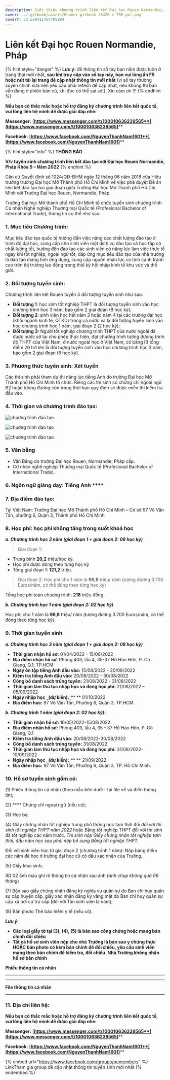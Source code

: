 ```yaml
---
description: Giới thiệu chương trình liên kết Đại học Rouen Normandie, Pháp
cover: ../.gitbook/assets/Banner gitbook (3420 × 750 px).png
coverY: 33.529411764705884
---
```


# Liên kết Đại học Rouen Normandie, Pháp

{% hint style="danger" %}
**Lưu ý:** để thông tin sổ tay bạn nắm được luôn ở trạng thái mới nhất, **sau khi truy cập vào sổ tay này, bạn vui lòng ấn F5 hoặc nút tải lại trang để cập nhật thông tin mới nhất** (vì sổ tay thường xuyên chỉnh sửa nên yêu cầu phải refesh để cập nhật, nếu không thì bạn vẫn đang ở phiên bản cũ, khi đọc có thể sai sót). Xin cảm ơn !!!
{% endhint %}

**Nếu bạn có thắc mắc hoặc hỗ trợ đăng ký chương trình liên kết quốc tế, vui lòng liên hệ mình để được giải đáp nhé:**&#x20;

**Messenger:** [**https://www.messenger.com/t/100010636239565**](https://www.messenger.com/t/100010636239565)****

**Facebook:** [**https://www.facebook.com/NguyenThanhNam1601**](https://www.facebook.com/NguyenThanhNam1601)****

{% hint style="info" %}
**THÔNG BÁO**

**V/v tuyển sinh chương trình liên kết đào tạo với Đại học Rouen Normandie, Pháp Khóa 5 – Năm 2022**
{% endhint %}

Căn cứ Quyết định số 1024/QĐ-ĐHM ngày 12 tháng 06 năm 2018 của Hiệu trưởng trường Đại học Mở Thành phố Hồ Chí Minh về việc phê duyệt Đề án liên kết đào tạo hai giai đoạn giữa Trường Đại học Mở Thành phố Hồ Chí Minh với Trường Đại học Rouen, Normandie, Pháp.

Trường Đại học Mở thành phố Hồ Chí Minh tổ chức tuyển sinh chương trình Cử nhân Nghề nghiệp Thương mại Quốc tế (Profesional Bachelor of International Trade), thông tin cụ thể như sau:&#x20;

### **1. Mục tiêu Chương trình:**

Mục tiêu đào tạo quốc tế hướng đến việc nâng cao chất lượng đào tạo ở trình độ đại học, cung cấp cho sinh viên một dịch vụ đào tạo và học tập có chất lượng tốt, hướng đến đào tạo các sinh viên có năng lực làm việc thực tế ngay khi tốt nghiệp, ngoại ngữ tốt, đáp ứng mục tiêu đào tạo của nhà trường là đào tạo mang tính ứng dụng, cung cấp nguồn nhân lực có tính cạnh tranh cao trên thị trường lao động trong thời kỳ hội nhập kinh tế khu vực và thế giới.

### **2. Đối tượng tuyển sinh:**

Chương trình liên kết Rouen tuyển 3 đối tượng tuyển sinh như sau:

* **Đối tượng 1**: học sinh tốt nghiệp THPT là đối tượng tuyển sinh vào học chương trình học 3 năm, bao gồm 2 giai đoạn (8 học kỳ);
* **Đối tượng 2**: sinh viên học hết năm 3 hoặc năm 4 tại các trường đại học (khối ngành kinh tế, QTKD) trong cả nước  và là đối tượng tuyển sinh vào học chương trình học 1 năm, giai đoạn 2 (2 học kỳ);
* **Đối tượng 3:** Người tốt nghiệp chương trình THPT của nước ngoài đã được nước sở tại cho phép thực hiện, đạt chương trình tương đương trình độ THPT của Việt Nam, ở nước ngoài học ở Việt Nam, có bằng IB tổng điểm 26 trở lên là đối tượng tuyển sinh vào học chương trình học 3 năm, bao gồm 2 giai đoạn (8 học kỳ).

### **3. Phương thức tuyển sinh:** Xét tuyển

Các thí sinh phải tham dự thi năng lực tiếng Anh do trường Đại học Mở Thành phố Hồ Chí Minh tổ chức. Riêng các thí sinh có chứng chỉ ngoại ngữ B2 hoặc tương đương còn trong thời hạn quy định sẽ được miễn thi kiểm tra đầu vào.

### **4. Thời gian và chương trình đào tạo**:&#x20;

![chương trình đào tạo](<../.gitbook/assets/CT LK Rouen 1.jpg>)

![chương trình đào tạo](<../.gitbook/assets/CT LK Rouen 2.jpg>)

![chương trình đào tạo](<../.gitbook/assets/CT LK Rouen 3.jpg>)

### **5. Văn bằng**

* Văn Bằng do trường Đại học Rouen, Normandie, Pháp cấp.
* Cử nhân nghề nghiệp Thương mại Quốc tế (Profesional Bachelor of International Trade).

### **6. Ngôn ngữ giảng dạy**:  Tiếng Anh ****&#x20;

### **7.  Địa điểm đào tạo:**

Tại Việt Nam: Trường Đại học Mở Thành phố Hồ Chí Minh – Cơ sở 97 Võ Văn Tần, phường 6, Quận 3, Thành phố Hồ Chí Minh

### **8.  Học phí: học phí không tăng trong suốt khoá học**

_**a.   Chương trình học 3 năm (giai đoạn 1 + giai đoạn 2: 08 học kỳ)**_

> Giai đoạn 1:

* Trung bình **20,2** triệu/học kỳ.
* Học phí được đóng theo từng học kỳ
* Tổng giai đoạn 1: **121,2** triệu.

> Giai đoạn 2: Học phí cho 1 năm là **96,8** triệu/ năm (tương đương 3.700 Euros/năm, có thể đóng theo từng học kỳ)

Tổng học phí toàn chương trình: **218** triệu đồng.

_**b.   Chương trình học 1 năm (giai đoạn 2: 02 học kỳ)**_

Học phí cho 1 năm là **96,8** triệu/ năm (tương đương 3.700 Euros/năm, có thể đóng theo từng học kỳ).

### **9.  Thời gian tuyển sinh**

_**a. Chương trình học 3 năm (giai đoạn 1 + giai đoạn 2: 08 học kỳ)**_

* **Thời gian nhận hồ sơ:** 01/04/2022 - 15/08/2022
* **Địa điểm nhận hồ sơ**: Phòng 403, lầu 4, 35-37 Hồ Hảo Hớn, P. Cô Giang, Q.1, TP.HCM
* **Ngày ôn tập tiếng Anh đầu vào:** 15/08/2022 - 20/08/2022
* **Kiểm tra tiếng Anh đầu vào:** 20/08/2022 - 30/08/2022
* **Công bố danh sách trúng tuyển:** 21/08/2022 - 31/08/2022
* **Thời gian làm thủ tục nhập học và đóng học phí:** 21/08/2022 – 05/09/2022
* **Ngày nhập học **_**(dự kiến):**_** ** 01/10/2022
* **Địa điểm học:** 97 Võ Văn Tần, Phường 6, Quận 3, TP.HCM.

_**b. Chương trình 1 năm (giai đoạn 2: 02 học kỳ):**_

* **Thời gian nhận hồ sơ:**  16/05/2022-15/08/2022
* **Địa điểm nhận hồ sơ:** Phòng 403, lầu 4, 35 - 37 Hồ Hảo Hớn, P. Cô Giang, Q.1
* **Kiểm tra tiếng Anh đầu vào**:  20/08/2022-30/08/2022
* **Công bố danh sách trúng tuyển:**    31/08/2022
* **Thời gian làm thủ tục nhập học và đóng học phí:** 31/08/2022- 10/09/2022
* **Ngày nhập học **_**(dự kiến):**_** **  21/09/2022
* **Địa điểm học:**  97 Võ Văn Tần, Phường 6, Quận 3, TP. Hồ Chí Minh.

### **10. Hồ sơ tuyển sinh gồm có:** &#x20;

(1) Phiếu thông tin cá nhân (theo mẫu bên dưới - tải file về và điền thông tin);

(2) **** Chứng chỉ ngoại ngữ (nếu có);

(3) Học bạ;

(4) Giấy chứng nhận tốt nghiệp trung phổ thông học tạm thời đối _đối với thí sinh tốt nghiệp THPT năm 2022_ hoặc Bằng tốt nghiệp THPT đối với thí sinh đã tốt nghiệp các năm trước. _Thí sinh_ _nộp Giấy chứng nhận tốt nghiệp tạm thời, đầu năm học sau phải_ _nộp bổ sung Bằng tốt nghiệp THPT._

Đối với sinh viên học từ giai đoạn 2 (chương trình 1 năm): Nộp bảng điểm các năm đã học ở trường đại học cũ có dấu xác nhận của Trường.

(5) Giấy khai sinh;

(6) 02 ảnh màu ghi rõ thông tin cá nhân sau ảnh (_ảnh chụp không quá 06 tháng_)

(7) Bản sao giấy chứng nhận đăng ký nghĩa vụ quân sự do Ban chỉ huy quân sự cấp huyện cấp, giấy xác nhận đăng ký vắng mặt do Ban chỉ huy quân sự cấp xã nơi cư trú cấp (đối với Tân sinh viên là nam);

(8) Bản photo Thẻ bảo hiểm y tế (nếu có).

_**Lưu ý**_:&#x20;

* **Các loại giấy tờ tại (3), (4), (5) là bản sao công chứng hoặc mang bản chính đối chiếu**
* **Tất cả hồ sơ sinh viên nộp cho nhà Trường là bản sao y chứng thực HOẶC bản photo có kèm bản chính để đối chiếu, yêu cầu sinh viên mang theo bản chính để kiểm tra, đối chiếu.  Nhà Trường không nhận hồ sơ bản chính**

**Phiếu thông tin cá nhân**

****

****

**File thông tin cá nhân**

****

### **11. Địa chỉ liên hệ:**

**Nếu bạn có thắc mắc hoặc hỗ trợ đăng ký chương trình liên kết quốc tế, vui lòng liên hệ mình để được giải đáp nhé:**&#x20;

**Messenger:** [**https://www.messenger.com/t/100010636239565**](https://www.messenger.com/t/100010636239565)****

**Facebook:** [**https://www.facebook.com/NguyenThanhNam1601**](https://www.facebook.com/NguyenThanhNam1601)****

{% embed url="https://www.facebook.com/groups/oumembers" %}
LinkTham gia group để cập nhật thông tin tuyển sinh mới nhất
{% endembed %}
